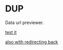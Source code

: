 # DUP
Data url previewer.

[test it](https://theunch0senone.github.io/DUP/js/?script=alert(%27yes%27))

[also with redirecting back](https://theunch0senone.github.io/DUP/js/?script=alert(%22lol%22);%20window.location%20=%20document.referrer)
